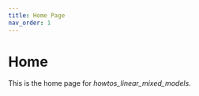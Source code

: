 ```yaml
---
title: Home Page
nav_order: 1
---
```


# Home

This is the home page for _howtos_linear_mixed_models_.